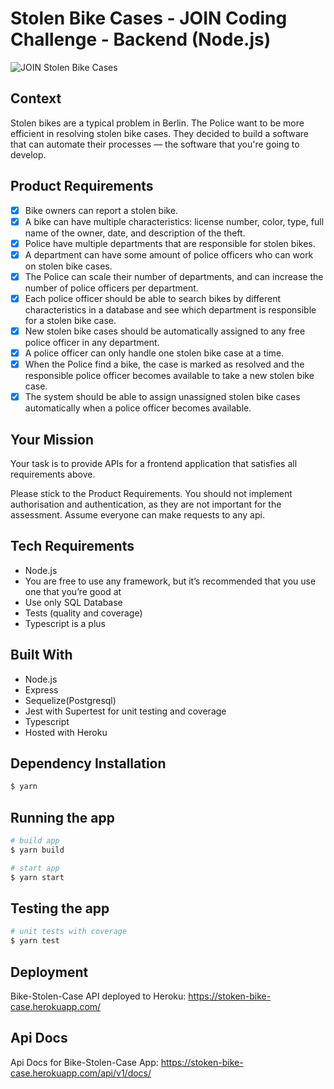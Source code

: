 # Stolen Bike Cases - JOIN Coding Challenge - Backend (Node.js)
![JOIN Stolen Bike Cases](https://github.com/join-com/coding-challenge-backend-nodejs/raw/master/illustration.png)

## Context
Stolen bikes are a typical problem in Berlin. The Police want to be more efficient in resolving stolen bike cases. They decided to build a software that can automate their processes — the software that you're going to develop. 

## Product Requirements
- [x] Bike owners can report a stolen bike.
- [x] A bike can have multiple characteristics: license number, color, type, full name of the owner, date, and description of the theft.
- [x] Police have multiple departments that are responsible for stolen bikes. 
- [x] A department can have some amount of police officers who can work on stolen bike cases.
- [x] The Police can scale their number of departments, and can increase the number of police officers per department.
- [x] Each police officer should be able to search bikes by different characteristics in a database and see which department is responsible for a stolen bike case.
- [x] New stolen bike cases should be automatically assigned to any free police officer in any department.  
- [x] A police officer can only handle one stolen bike case at a time. 
- [x] When the Police find a bike, the case is marked as resolved and the responsible police officer becomes available to take a new stolen bike case. 
- [x] The system should be able to assign unassigned stolen bike cases automatically when a police officer becomes available.

## Your Mission
Your task is to provide APIs for a frontend application that satisfies all requirements above.

Please stick to the Product Requirements. You should not implement authorisation and authentication, as they are not important for the assessment. Assume everyone can make requests to any api. 

## Tech Requirements
- Node.js
- You are free to use any framework, but it’s recommended that you use one that you’re good at
- Use only SQL Database
- Tests (quality and coverage)
- Typescript is a plus


## Built With
- Node.js
- Express
- Sequelize(Postgresql)
- Jest with Supertest for unit testing and coverage
- Typescript
- Hosted with Heroku


## Dependency Installation

```bash
$ yarn 
```
## Running the app

```bash
# build app
$ yarn build

# start app
$ yarn start

```
## Testing the app

```bash
# unit tests with coverage
$ yarn test

```

## Deployment
Bike-Stolen-Case API deployed to Heroku: 
https://stoken-bike-case.herokuapp.com/


## Api Docs
Api Docs for Bike-Stolen-Case App:
https://stoken-bike-case.herokuapp.com/api/v1/docs/
